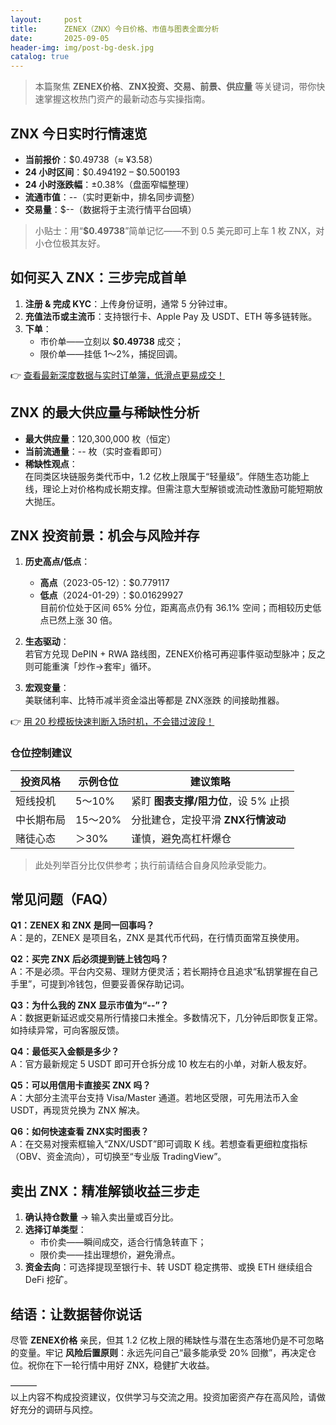 ```yaml
---
layout:     post
title:      ZENEX（ZNX）今日价格、市值与图表全面分析
date:       2025-09-05
header-img: img/post-bg-desk.jpg
catalog: true
---
```


> 本篇聚焦 **ZENEX价格**、**ZNX投资、交易、前景、供应量** 等关键词，带你快速掌握这枚热门资产的最新动态与实操指南。

## ZNX 今日实时行情速览
- **当前报价**：$0.49738（≈ ¥3.58）  
- **24 小时区间**：$0.494192 – $0.500193  
- **24 小时涨跌幅**：±0.38%（盘面窄幅整理）  
- **流通市值**：--（实时更新中，排名同步调整）  
- **交易量**：$--（数据将于主流行情平台回填）  

> 小贴士：用“**$0.49738**”简单记忆——不到 0.5 美元即可上车 1 枚 ZNX，对小仓位极其友好。

## 如何买入 ZNX：三步完成首单
1. **注册 & 完成 KYC**：上传身份证明，通常 5 分钟过审。  
2. **充值法币或主流币**：支持银行卡、Apple Pay 及 USDT、ETH 等多链转账。  
3. **下单**：  
   - 市价单——立刻以 **$0.49738** 成交；  
   - 限价单——挂低 1～2%，捕捉回调。  

👉 [查看最新深度数据与实时订单簿，低滑点更易成交！](https://okxdog.com/)

## ZNX 的最大供应量与稀缺性分析
- **最大供应量**：120,300,000 枚（恒定）  
- **当前流通量**：-- 枚（实时查看即可）  
- **稀缺性观点**：  
  在同类区块链服务类代币中，1.2 亿枚上限属于“轻量级”。伴随生态功能上线，理论上对价格构成长期支撑。但需注意大型解锁或流动性激励可能短期放大抛压。

## ZNX 投资前景：机会与风险并存
1. **历史高点/低点**：  
   - **高点**（2023-05-12）：$0.779117  
   - **低点**（2024-01-29）：$0.01629927  
   目前价位处于区间 65% 分位，距离高点仍有 36.1% 空间；而相较历史低点已然上涨 30 倍。  

2. **生态驱动**：  
   若官方兑现 DePIN + RWA 路线图，ZENEX价格可再迎事件驱动型脉冲；反之则可能重演「炒作→套牢」循环。  

3. **宏观变量**：  
   美联储利率、比特币减半资金溢出等都是 ZNX涨跌 的间接助推器。  

👉 [用 20 秒模板快速判断入场时机，不会错过波段！](https://okxdog.com/)

### 仓位控制建议
| 投资风格 | 示例仓位 | 建议策略 |
|----------|----------|----------|
| 短线投机 | 5～10% | 紧盯 **图表支撑/阻力位**，设 5% 止损 |
| 中长期布局 | 15～20% | 分批建仓，定投平滑 **ZNX行情波动** |
| 赌徒心态 | ＞30% | 谨慎，避免高杠杆爆仓 |

> 此处列举百分比仅供参考；执行前请结合自身风险承受能力。

## 常见问题（FAQ）

**Q1：ZENEX 和 ZNX 是同一回事吗？**  
A：是的，ZENEX 是项目名，ZNX 是其代币代码，在行情页面常互换使用。

**Q2：买完 ZNX 后必须提到链上钱包吗？**  
A：不是必须。平台内交易、理财方便灵活；若长期持仓且追求“私钥掌握在自己手里”，可提到冷钱包，但要妥善保存助记词。

**Q3：为什么我的 ZNX 显示市值为“--”？**  
A：数据更新延迟或交易所行情接口未推全。多数情况下，几分钟后即恢复正常。如持续异常，可向客服反馈。

**Q4：最低买入金额是多少？**  
A：官方最新规定 5 USDT 即可开仓拆分成 10 枚左右的小单，对新人极友好。

**Q5：可以用信用卡直接买 ZNX 吗？**  
A：大部分主流平台支持 Visa/Master 通道。若地区受限，可先用法币入金 USDT，再现货兑换为 ZNX 解决。

**Q6：如何快速查看 ZNX实时图表？**  
A：在交易对搜索框输入“ZNX/USDT”即可调取 K 线。若想查看更细粒度指标（OBV、资金流向），可切换至“专业版 TradingView”。

## 卖出 ZNX：精准解锁收益三步走
1. **确认持仓数量** → 输入卖出量或百分比。  
2. **选择订单类型**：  
   - 市价卖——瞬间成交，适合行情急转直下；  
   - 限价卖——挂出理想价，避免滑点。  
3. **资金去向**：可选择提现至银行卡、转 USDT 稳定携带、或换 ETH 继续组合 DeFi 挖矿。

## 结语：让数据替你说话
尽管 **ZENEX价格** 亲民，但其 1.2 亿枚上限的稀缺性与潜在生态落地仍是不可忽略的变量。牢记 **风险后置原则**：永远先问自己“最多能承受 20% 回撤”，再决定仓位。祝你在下一轮行情中用好 ZNX，稳健扩大收益。

———  
以上内容不构成投资建议，仅供学习与交流之用。投资加密资产存在高风险，请做好充分的调研与风控。
